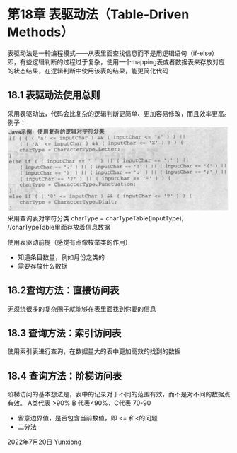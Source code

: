 # 第18章 表驱动法（Table-Driven Methods）
表驱动法是一种编程模式——从表里面查找信息而不是用逻辑语句（if-else）
即，有些逻辑判断的过程过于复杂，使用一个mapping表或者数据表来存放对应的状态结果，在逻辑判断中使用该表的结果，能更简化代码
## 18.1 表驱动法使用总则
采用表驱动法，代码会比复杂的逻辑判断更简单、更加容易修改，而且效率更高。
例子：
![](_assets/_file_代码大全（第二版）第18章%20表驱动法（Table-Driven%20Methods）/img-代码大全（第二版）第18章%20表驱动法（Table-Driven%20Methods）-20220720_111938437.png)
采用查询表对字符分类
charType = charTypeTable(inputType); //charTypeTable里面存放着信息数据

使用表驱动前提（感觉有点像枚举类的作用）
- 知道条目数量，例如月份之类的
- 需要存放什么数据

## 18.2查询方法：直接访问表
无须绕很多的复杂圈子就能够在表里面找到你要的信息
## 18.3 查询方法：索引访问表
使用索引表进行查询，在数据量大的表中更加高效的找到的数据
## 18.4 查询方法：阶梯访问表
阶梯访问的基本想法是，表中的记录对于不同的范围有效，而不是对不同的数据点有效。 A类代表 >90%  B 代表<90%，C代表 70-90
- 留意边界值，是否包含当前数值，即 <= 和<的问题
- 二分法

2022年7月20日
Yunxiong
